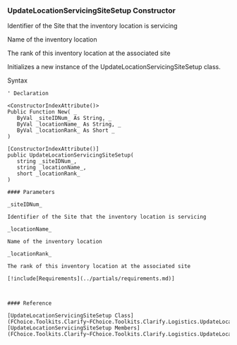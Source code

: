 ﻿### UpdateLocationServicingSiteSetup Constructor

Identifier of the Site that the inventory location is servicing

Name of the inventory location

The rank of this inventory location at the associated site

Initializes a new instance of the UpdateLocationServicingSiteSetup class.

Syntax

```vbnet
' Declaration

<ConstructorIndexAttribute()>
Public Function New( _
   ByVal _siteIDNum_ As String, _
   ByVal _locationName_ As String, _
   ByVal _locationRank_ As Short _
)

[ConstructorIndexAttribute()]
public UpdateLocationServicingSiteSetup( 
   string _siteIDNum_,
   string _locationName_,
   short _locationRank_
)

#### Parameters

_siteIDNum_

Identifier of the Site that the inventory location is servicing

_locationName_

Name of the inventory location

_locationRank_

The rank of this inventory location at the associated site

[!include[Requirements](../partials/requirements.md)]



#### Reference

[UpdateLocationServicingSiteSetup Class](FChoice.Toolkits.Clarify~FChoice.Toolkits.Clarify.Logistics.UpdateLocationServicingSiteSetup.md)  
[UpdateLocationServicingSiteSetup Members](FChoice.Toolkits.Clarify~FChoice.Toolkits.Clarify.Logistics.UpdateLocationServicingSiteSetup_members.md)